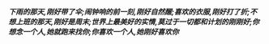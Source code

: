 ***下雨的那天,刚好带了伞;闹钟响的前一刻,刚好自然醒;喜欢的衣服,刚好打了折;不想上班的那天,刚好是周末;世界上最美好的实情,莫过于一切都和计划的刚刚好;你想念一个人,她就跑来找你;你喜欢一个人,她刚好喜欢你***